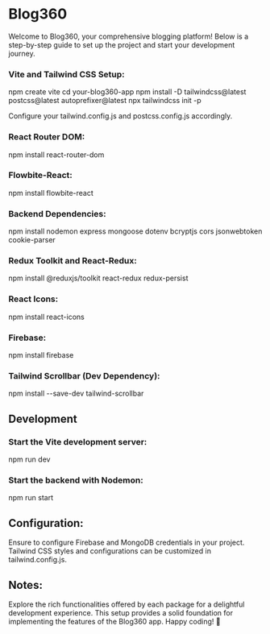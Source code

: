 
# Blog360

Welcome to Blog360, your comprehensive blogging platform! Below is a step-by-step guide to set up the project and start your development journey.

### Vite and Tailwind CSS Setup:

 npm create vite
 cd your-blog360-app
 npm install -D tailwindcss@latest postcss@latest autoprefixer@latest
 npx tailwindcss init -p

Configure your tailwind.config.js and postcss.config.js accordingly.


### React Router DOM:
npm install react-router-dom
### Flowbite-React:
npm install flowbite-react
### Backend Dependencies:
npm install nodemon express mongoose dotenv bcryptjs cors jsonwebtoken cookie-parser
### Redux Toolkit and React-Redux:
npm install @reduxjs/toolkit react-redux redux-persist
### React Icons:
npm install react-icons
### Firebase:
npm install firebase
### Tailwind Scrollbar (Dev Dependency):
npm install --save-dev tailwind-scrollbar
## Development
### Start the Vite development server:
npm run dev
### Start the backend with Nodemon:
npm run start
## Configuration:
Ensure to configure Firebase and MongoDB credentials in your project.
Tailwind CSS styles and configurations can be customized in tailwind.config.js.
## Notes:
Explore the rich functionalities offered by each package for a delightful development experience.
This setup provides a solid foundation for implementing the features of the Blog360 app.
Happy coding! 🚀
